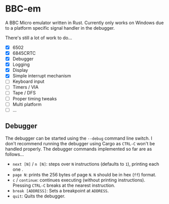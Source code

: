 BBC-em
===
A BBC Micro emulator written in Rust. Currently only works on Windows due to
a platform specific signal handler in the debugger.

There's still a lot of work to do...

- [x] 6502
- [x] 6845CRTC
- [x] Debugger
- [x] Logging
- [x] Display
- [x] Simple interrupt mechanism
- [ ] Keyboard input
- [ ] Timers / VIA
- [ ] Tape / DFS
- [ ] Proper timing tweaks
- [ ] Multi platform
- [ ] ...

Debugger
---
The debugger can be started using the `--debug` command line switch. I don't
recommend running the debugger using Cargo as `CTRL-C` won't be handled
properly. The debugger commands implemented so far are as follows...

- `next [N]` / `n [N]`: steps over `N` instructions (defaults to `1`), printing 
  each one .
- `page N`: prints the 256 bytes of page `N`. `N` should be in hex (`ff`)
  format.
- `c` / `continue`: continues executing (without printing instructions).
  Pressing `CTRL-C` breaks at the nearest instruction.
- `break [ADDRESS]`: Sets a breakpoint at `ADDRESS`.
- `quit`: Quits the debugger.

